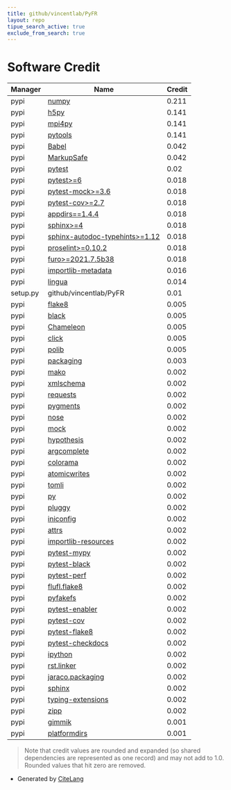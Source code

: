 ```yaml
---
title: github/vincentlab/PyFR
layout: repo
tipue_search_active: true
exclude_from_search: true
---
```

# Software Credit

|Manager|Name|Credit|
|-------|----|------|
|pypi|[numpy](https://www.numpy.org)|0.211|
|pypi|[h5py](http://www.h5py.org)|0.141|
|pypi|[mpi4py](https://github.com/mpi4py/mpi4py/)|0.141|
|pypi|[pytools](http://pypi.python.org/pypi/pytools)|0.141|
|pypi|[Babel](http://babel.pocoo.org/)|0.042|
|pypi|[MarkupSafe](https://palletsprojects.com/p/markupsafe/)|0.042|
|pypi|[pytest](https://docs.pytest.org/en/latest/)|0.02|
|pypi|[pytest>=6](https://pypi.org/project/pytest>=6)|0.018|
|pypi|[pytest-mock>=3.6](https://pypi.org/project/pytest-mock>=3.6)|0.018|
|pypi|[pytest-cov>=2.7](https://pypi.org/project/pytest-cov>=2.7)|0.018|
|pypi|[appdirs==1.4.4](https://pypi.org/project/appdirs==1.4.4)|0.018|
|pypi|[sphinx>=4](https://pypi.org/project/sphinx>=4)|0.018|
|pypi|[sphinx-autodoc-typehints>=1.12](https://pypi.org/project/sphinx-autodoc-typehints>=1.12)|0.018|
|pypi|[proselint>=0.10.2](https://pypi.org/project/proselint>=0.10.2)|0.018|
|pypi|[furo>=2021.7.5b38](https://pypi.org/project/furo>=2021.7.5b38)|0.018|
|pypi|[importlib-metadata](https://github.com/python/importlib_metadata)|0.016|
|pypi|[lingua](https://pypi.org/project/lingua)|0.014|
|setup.py|github/vincentlab/PyFR|0.01|
|pypi|[flake8](https://pypi.org/project/flake8)|0.005|
|pypi|[black](https://pypi.org/project/black)|0.005|
|pypi|[Chameleon](https://pypi.org/project/Chameleon)|0.005|
|pypi|[click](https://pypi.org/project/click)|0.005|
|pypi|[polib](https://pypi.org/project/polib)|0.005|
|pypi|[packaging](https://pypi.org/project/packaging)|0.003|
|pypi|[mako](https://www.makotemplates.org/)|0.002|
|pypi|[xmlschema](https://pypi.org/project/xmlschema)|0.002|
|pypi|[requests](https://pypi.org/project/requests)|0.002|
|pypi|[pygments](https://pypi.org/project/pygments)|0.002|
|pypi|[nose](https://pypi.org/project/nose)|0.002|
|pypi|[mock](https://pypi.org/project/mock)|0.002|
|pypi|[hypothesis](https://pypi.org/project/hypothesis)|0.002|
|pypi|[argcomplete](https://pypi.org/project/argcomplete)|0.002|
|pypi|[colorama](https://pypi.org/project/colorama)|0.002|
|pypi|[atomicwrites](https://pypi.org/project/atomicwrites)|0.002|
|pypi|[tomli](https://pypi.org/project/tomli)|0.002|
|pypi|[py](https://pypi.org/project/py)|0.002|
|pypi|[pluggy](https://pypi.org/project/pluggy)|0.002|
|pypi|[iniconfig](https://pypi.org/project/iniconfig)|0.002|
|pypi|[attrs](https://pypi.org/project/attrs)|0.002|
|pypi|[importlib-resources](https://pypi.org/project/importlib-resources)|0.002|
|pypi|[pytest-mypy](https://pypi.org/project/pytest-mypy)|0.002|
|pypi|[pytest-black](https://pypi.org/project/pytest-black)|0.002|
|pypi|[pytest-perf](https://pypi.org/project/pytest-perf)|0.002|
|pypi|[flufl.flake8](https://pypi.org/project/flufl.flake8)|0.002|
|pypi|[pyfakefs](https://pypi.org/project/pyfakefs)|0.002|
|pypi|[pytest-enabler](https://pypi.org/project/pytest-enabler)|0.002|
|pypi|[pytest-cov](https://pypi.org/project/pytest-cov)|0.002|
|pypi|[pytest-flake8](https://pypi.org/project/pytest-flake8)|0.002|
|pypi|[pytest-checkdocs](https://pypi.org/project/pytest-checkdocs)|0.002|
|pypi|[ipython](https://pypi.org/project/ipython)|0.002|
|pypi|[rst.linker](https://pypi.org/project/rst.linker)|0.002|
|pypi|[jaraco.packaging](https://pypi.org/project/jaraco.packaging)|0.002|
|pypi|[sphinx](https://pypi.org/project/sphinx)|0.002|
|pypi|[typing-extensions](https://pypi.org/project/typing-extensions)|0.002|
|pypi|[zipp](https://pypi.org/project/zipp)|0.002|
|pypi|[gimmik](https://github.com/vincentlab/GiMMiK)|0.001|
|pypi|[platformdirs](https://github.com/platformdirs/platformdirs)|0.001|


> Note that credit values are rounded and expanded (so shared dependencies are represented as one record) and may not add to 1.0. Rounded values that hit zero are removed.


- Generated by [CiteLang](https://github.com/vsoch/citelang)
